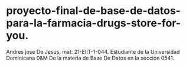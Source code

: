 # proyecto-final-de-base-de-datos-para-la-farmacia-drugs-store-for-you.
Andres jose De Jesus, mat: 21-EIIT-1-044. Estudiante de la Universidad Dominicana 0&amp;M De la materia de Base De Datos en la seccion 0541.
